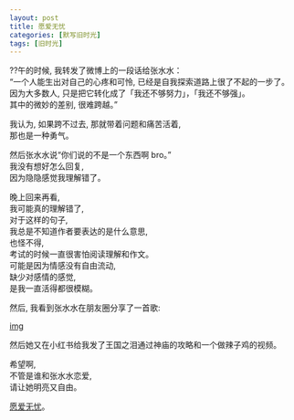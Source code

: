 ```yaml
---
layout: post
title: 愿爱无忧
categories: [默写旧时光]
tags: [旧时光]
---
```


??午的时候, 我转发了微博上的一段话给张水水：   
“一个人能生出对自己的心疼和可怜, 已经是自我探索道路上很了不起的一步了。    
因为大多数人, 只是把它转化成了「我还不够努力」，「我还不够强」。   
其中的微妙的差别, 很难跨越。”   

我认为, 如果跨不过去, 那就带着问题和痛苦活着,       
那也是一种勇气。   

然后张水水说“你们说的不是一个东西啊 bro。”    
我没有想好怎么回复,   
因为隐隐感觉我理解错了。   

晚上回来再看,   
我可能真的理解错了,  
对于这样的句子,   
我总是不知道作者要表达的是什么意思,   
也怪不得,   
考试的时候一直很害怕阅读理解和作文。     
可能是因为情感没有自由流动,   
缺少对感情的感觉,    
是我一直活得都很模糊。

然后, 我看到张水水在朋友圈分享了一首歌:

[img](https://s3-img.meituan.net/v1/mss_3d027b52ec5a4d589e68050845611e68/ff/n0/0n/z1/cz_124812.jpg@596w_1l.jpg)

然后她又在小红书给我发了王国之泪通过神庙的攻略和一个做辣子鸡的视频。

希望啊,   
不管是谁和张水水恋爱,   
请让她明亮又自由。

[愿爱无忧](https://music.163.com/song?id=1445214028&userid=2539497)。

